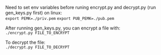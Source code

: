 Need to set env variables before runing encrypt.py and decrypt.py (run gen_keys.py first)
on linux:\
`export PEMK=./priv.pem`
`export PUB_PEMK=./pub.pem`

After running gen_keys.py, you can encrypt a file with:\
`./encrypt.py FILE_TO_ENCRYPT`

To decrypt the file:\
`./decrypt.py FILE_TO_DECRYPT`